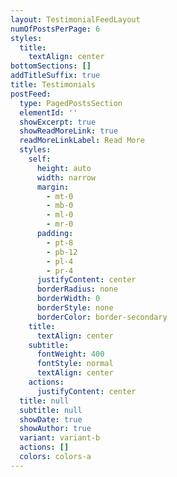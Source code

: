 ```yaml
---
layout: TestimonialFeedLayout
numOfPostsPerPage: 6
styles:
  title:
    textAlign: center
bottomSections: []
addTitleSuffix: true
title: Testimonials
postFeed:
  type: PagedPostsSection
  elementId: ''
  showExcerpt: true
  showReadMoreLink: true
  readMoreLinkLabel: Read More
  styles:
    self:
      height: auto
      width: narrow
      margin:
        - mt-0
        - mb-0
        - ml-0
        - mr-0
      padding:
        - pt-8
        - pb-12
        - pl-4
        - pr-4
      justifyContent: center
      borderRadius: none
      borderWidth: 0
      borderStyle: none
      borderColor: border-secondary
    title:
      textAlign: center
    subtitle:
      fontWeight: 400
      fontStyle: normal
      textAlign: center
    actions:
      justifyContent: center
  title: null
  subtitle: null
  showDate: true
  showAuthor: true
  variant: variant-b
  actions: []
  colors: colors-a
---
```

